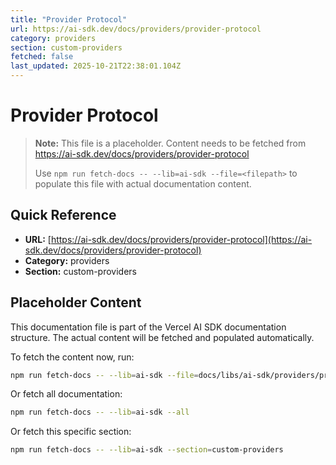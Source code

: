 ```yaml
---
title: "Provider Protocol"
url: https://ai-sdk.dev/docs/providers/provider-protocol
category: providers
section: custom-providers
fetched: false
last_updated: 2025-10-21T22:38:01.104Z
---
```


# Provider Protocol

> **Note:** This file is a placeholder. Content needs to be fetched from https://ai-sdk.dev/docs/providers/provider-protocol
>
> Use `npm run fetch-docs -- --lib=ai-sdk --file=<filepath>` to populate this file with actual documentation content.

## Quick Reference

- **URL:** [https://ai-sdk.dev/docs/providers/provider-protocol](https://ai-sdk.dev/docs/providers/provider-protocol)
- **Category:** providers
- **Section:** custom-providers

## Placeholder Content

This documentation file is part of the Vercel AI SDK documentation structure.
The actual content will be fetched and populated automatically.

To fetch the content now, run:

```bash
npm run fetch-docs -- --lib=ai-sdk --file=docs/libs/ai-sdk/providers/provider-protocol.md
```

Or fetch all documentation:

```bash
npm run fetch-docs -- --lib=ai-sdk --all
```

Or fetch this specific section:

```bash
npm run fetch-docs -- --lib=ai-sdk --section=custom-providers
```
